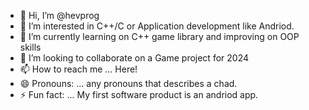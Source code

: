 - 👋 Hi, I’m @hevprog
- 👀 I’m interested in C++/C or Application development like Andriod. 
- 🌱 I’m currently learning on C++ game library and improving on OOP skills
- 💞️ I’m looking to collaborate on a Game project for 2024 
- 📫 How to reach me ... Here!
- 😄 Pronouns: ... any pronouns that describes a chad.
- ⚡ Fun fact: ... My first software product is an andriod app.

<!---
hevprog/hevprog is a ✨ special ✨ repository because its `README.md` (this file) appears on your GitHub profile.
You can click the Preview link to take a look at your changes.
--->
